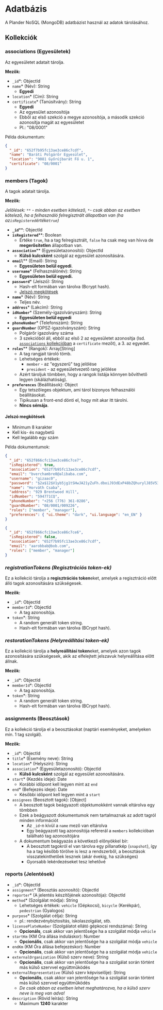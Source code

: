 # Adatbázis

A Plander NoSQL (MongoDB) adatbázist használ az adatok tárolásához.

## Kollekciók

### associations (Egyesületek)

Az egyesületet adatait tárolja.

**Mezők:**

- `_id`\*: ObjectId
- `name`\* (Név): String
  - **Egyedi**
- `location`\* (Cím): String
- `certificate`\* (Tanúsítvány): String
  - **Egyedi**
  - Az egyesület azonosítója
  - Ebből az első szekció a megye azonosítója, a második szekció azonosítja magát az egyesületet
  - Pl.: "08/0001"

Példa dokumentum:

```json
{
  "_id": "652f7b95fc13ae3ce86c7cdf",
  "name": "Baráti Polgárõr Egyesület",
  "location": "9081 Győrújbarát Fő u. 1",
  "certificate": "08/0001"
}
```

### members (Tagok)

A tagok adatait tárolja.

**Mezők:**

_Jelölések: `**` - minden esetben kötelező, `*`- csak abban az esetben kötelező, ha a felhasználó felregisztrált állapotban van (ha az`isRegistered`értéke`true`)_

- **`_id`**\*\*: ObjectId
- **`isRegistered`**\*\*: Boolean
  - Értéke `true`, ha a tag felregisztrált, `false` ha csak meg van hívva de **megerősítetlen** állapotban van.
- **`association`**\*\* (Egyesületazonosító): ObjectId
  - **Külső kulcsként** szolgál az egyesület azonosítására.
- **`email`**\*\* (Email): String
  - **Egyesületen belül egyedi**.
- **`username`**\* (Felhasználónév): String
  - **Egyesületen belül egyedi.**
- **`password`**\* (Jelszó): String
  - Hash-elt formában van tárolva (Bcrypt hash).
  - [Jelszó megkötések](#jelszó-megkötések)
- **`name`**\* (Név): String
  - Teljes név.
- **`address`**\* (Lakcím): String
- **`idNumber`**\* (Személy-igazolványszám): String
  - **Egyesületen belül egyedi**
- **`phoneNumber`**\* (Telefonszám): String
- **`guardNumber`** (OPSZ-igazolványszám): String
  - Polgárőr igazolvány száma
  - 3 szekcióból áll, ebből az első 2 az egyesületet azonosítja (lsd. [`associations` kollekcióban](#associations-egyesületek) a `certificate` mezőt), a 3. az egyedet.
- **`roles`**\*\* (Rangok): Array[String]
  - A tag rangjait tároló tömb.
  - Lehetséges értékek:
    - `member` - az "egyszerű" tag jelölése
    - `president` - az egyesületvezető rang jelölése
  - Azért tároljuk tömbben, hogy a rangok listája könnyen bővíthető legyen (skálázhatóság).
- **`preferences`** (Beállítások): Object
  - Egy tetszőleges objektum, ami tárol bizonyos felhasználói beállításokat.
  - Tipikusan a front-end dönti el, hogy mit akar itt tárolni.
  - **Nincs sémája**.

#### Jelszó megkötések

- Minimum 8 karakter
- Kell kis- és nagybetű
- Kell legalább egy szám

Példa dokumentumok:

```json
{
  "_id": "652f866cfc13ae3ce86c7ce7",
  "isRegistered": true,
  "association": "652f7b95fc13ae3ce86c7cdf",
  "email": "bverchambre0@alibaba.com",
  "username": "gizaac0",
  "password": "$2a$12$V1yb5jg1tSHwJA21yZuFh.dboiJ93dExP48bZQhurylJ85V53yoKi",
  "name": "Horváth Csaba",
  "address": "929 Brentwood Hill",
  "idNumber": "594771CQ",
  "phoneNumber": "+256 (776) 361-0286",
  "guardNumber": "08/0001/009226",
  "roles": ["member", "manager"],
  "preferences": { "ui.theme": "dark", "ui.language": "en_EN" }
}
```

```json
{
  "_id": "652f866cfc13ae3ce86c7ce6",
  "isRegistered": false,
  "association": "652f7b95fc13ae3ce86c7cdf",
  "email": "aarobbab@bob.com",
  "roles": ["member", "manager"]
}
```

### _registrationTokens (Regisztrációs token-ek)_

Ez a kollekció tárolja a **regisztrációs token**eket, amelyek a regisztráció előtt álló tagok azonosítására szükségesek.

**Mezők:**

- `_id`\*: ObjectId
- `memberId`\*: ObjectId
  - A tag azonosítója.
- `token`\*: String
  - A random generált token string.
  - Hash-elt formában van tárolva (BCrypt hash).

### _restorationTokens (Helyreállítási token-ek)_

Ez a kollekció tárolja a **helyreállítási token**eket, amelyek azon tagok azonosítására szükségesek, akik az elfelejtett jelszavuk helyreállítása előtt állnak.

**Mezők:**

- `_id`\*: ObjectId
- `memberId`\*: ObjectId
  - A tag azonosítója.
- `token`\*: String
  - A random generált token string.
  - Hash-elt formában van tárolva (BCrypt hash).

### assignments (Beosztások)

Ez a kollekció tárolja el a beosztásokat (naptári eseményeket, amelyeken min. 1 tag szolgál).

**Mezők:**

- `_id`\*: ObjectId
- `title`\* (Esemény neve): String
- `location`\* (Helyszín): String
- `association`\* (Egyesületazonosító): ObjectId
  - **Külső kulcsként** szolgál az egyesület azonosítására.
- `start`\* (Kezdés ideje): Date
  - Korábbi időpont kell legyen mint az `end`
- `end`\* (Befejezés ideje): Date
  - Későbbi időpont kell legyen mint a `start`
- `assignees` (Beosztott tagok): [Object]
  - A beosztott tagok beágyazott objektumokként vannak eltárolva egy tömbben
  - Ezek a beágyazott dokumentumok nem tartalmaznak az adott tagról minden információt
    - Az `_id`-n kívül a `name` mező van eltárolva
    - Egy beágyazott tag azonosítója refererál a `members` kollekcióban található tag azonosítójára
  - A dokumentum beágyazás a következő előnyökkel bír:
    - A beosztott tagokról el van tárolva egy pillanatkép (`snapshot`),
      így ha a tag később törölve is lesz a rendszerből, a beosztások visszatekinthetőek lesznek (akár évekig, ha szükséges)
    - Gyorsabb lekérdezéseket tesz lehetővé

### reports (Jelentések)

- `_id`\*: ObjectId
- `assignment`\* (Beosztás azonosító): ObjectId
- `reporter`\* (A jelentés készítőjének azonosítója): ObjectId
- `method`\* (Szolgálat módja): String
  - Lehetséges értékek: `vehicle` (Gépkocsi), `bicycle` (Kerékpár), `pedestrian` (Gyalogos)
- `purpose`\* (Szolgálat célja): String
  - pl.: rendezvénybiztosítás, iskolaszolgálat, stb.
- `licensePlateNumber` (Szolgálatot ellátó gépkocsi rendszáma): String
  - **Opcionáls**, csak akkor van jelentősége ha a szolgálat módja `vehicle`
- `startKm` (KM Óra állása induláskor): Number
  - **Opcionális**, csak akkor van jelentősége ha a szolgálat módja `vehicle`
- `endKm` (KM Óra állása befejezéskor): Number
  - **Opcionális**, csak akkor van jelentősége ha a szolgálat módja `vehicle`
- `externalOrganization` (Külső szerv neve): String
  - **Opcionális**, csak akkor van jelentősége ha a szolgálat során történt más külső szervvel együttműködés
- `externalRepresentative` (Külső szerv képviselője): String
  - **Opcionális**, csak akkor van jelentősége ha a szolgálat során történt más külső szervvel együttműködés
  - _De csak abban az esetben lehet meghatározva, ha a külső szerv neve is meg van adva!_
- `description` (Rövid leírás): String
  - Maximum **1240** karakter
